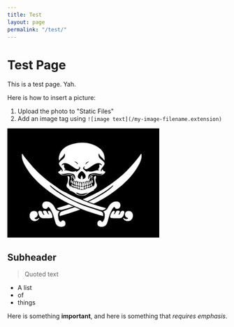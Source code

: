 ```yaml
---
title: Test
layout: page
permalink: "/test/"
---
```


# Test Page
This is a test page. Yah.

Here is how to insert a picture:

1. Upload the photo to "Static Files"
2. Add an image tag using `![image text](/my-image-filename.extension)`

![test](/pirate.png)

## Subheader

>Quoted text

* A list
* of
* things

Here is something **important**, and here is something that *requires emphasis*.
